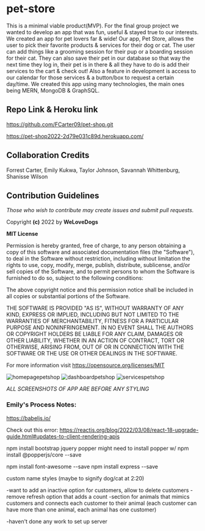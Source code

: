 
# pet-store

This is a minimal viable product(MVP). For the final group project we wanted to develop an app that was fun, useful & stayed true to our interests. We created an app for pet lovers far & wide! Our app, Pet Store, allows the user to pick their favorite products & services for their dog or cat. The user can add things like a grooming session for their pup or a boarding session for their cat. They can also save their pet in our database so that way the next time they log in, their pet is in there & all they have to do is add their services to the cart & check out! Also a feature in development is access to our calendar for those services & a button/box to request a certain day/time. We created this app using many technologies, the main ones being MERN, MongoDB & GraphSQL. 

## Repo Link & Heroku link

https://github.com/FCarter09/pet-shop.git

https://pet-shop2022-2d79e031c89d.herokuapp.com/


## Collaboration Credits

Forrest Carter, Emily Kukwa, Taylor Johnson, Savannah Whittenburg, Shanisse Wilson


## Contribution Guidelines

*Those who wish to contribute may create issues and submit pull requests.*


Copyright **(c)** 2022 by **WeLoveDogs**

**MIT License**

Permission is hereby granted, free of charge, to any person obtaining a copy of this software and associated documentation files (the "Software"), to deal in the Software without restriction, including without limitation the rights to use, copy, modify, merge, publish, distribute, sublicense, and/or sell copies of the Software, and to permit persons to whom the Software is furnished to do so, subject to the following conditions:

The above copyright notice and this permission notice shall be included in all copies or substantial portions of the Software.

THE SOFTWARE IS PROVIDED "AS IS", WITHOUT WARRANTY OF ANY KIND, EXPRESS OR IMPLIED, INCLUDING BUT NOT LIMITED TO THE WARRANTIES OF MERCHANTABILITY, FITNESS FOR A PARTICULAR PURPOSE AND NONINFRINGEMENT. IN NO EVENT SHALL THE AUTHORS OR COPYRIGHT HOLDERS BE LIABLE FOR ANY CLAIM, DAMAGES OR OTHER LIABILITY, WHETHER IN AN ACTION OF CONTRACT, TORT OR OTHERWISE, ARISING FROM, OUT OF OR IN CONNECTION WITH THE SOFTWARE OR THE USE OR OTHER DEALINGS IN THE SOFTWARE.

For more information visit https://opensource.org/licenses/MIT


![homepagepetshop](https://user-images.githubusercontent.com/104907412/199356004-279cc90a-cb7a-483e-9c7e-c853992d5079.png)
![dashboardpetshop](https://user-images.githubusercontent.com/104907412/199356022-b4eb3c49-3288-43d9-935b-dc8a7dea7edb.png)
![servicespetshop](https://user-images.githubusercontent.com/104907412/199356027-07e69e0f-4d39-4d49-b933-d3c5ade38da2.png)

*ALL SCREENSHOTS OF APP ARE BEFORE ANY STYLING*

### Emily's Process Notes:

https://babeljs.io/

Check out this error: https://reactjs.org/blog/2022/03/08/react-18-upgrade-guide.html#updates-to-client-rendering-apis

<!-- CSS only -->
<link href="https://cdn.jsdelivr.net/npm/bootstrap@5.2.2/dist/css/bootstrap.min.css" rel="stylesheet" integrity="sha384-Zenh87qX5JnK2Jl0vWa8Ck2rdkQ2Bzep5IDxbcnCeuOxjzrPF/et3URy9Bv1WTRi" crossorigin="anonymous">

npm install bootstrap jquery popper
might need to install popper w/ npm install @popperjs/core --save

npm install font-awesome --save
npm install express --save

custom name styles (maybe to signify dog/cat at 2:20)

-want to add an inactive option for customers, allow to delete customers
-remove refresh option that adds a count
-section for animals that mimics customers and connects each customer to their animal (each customer can have more than one animal, each animal has one customer)

-haven't done any work to set up server
